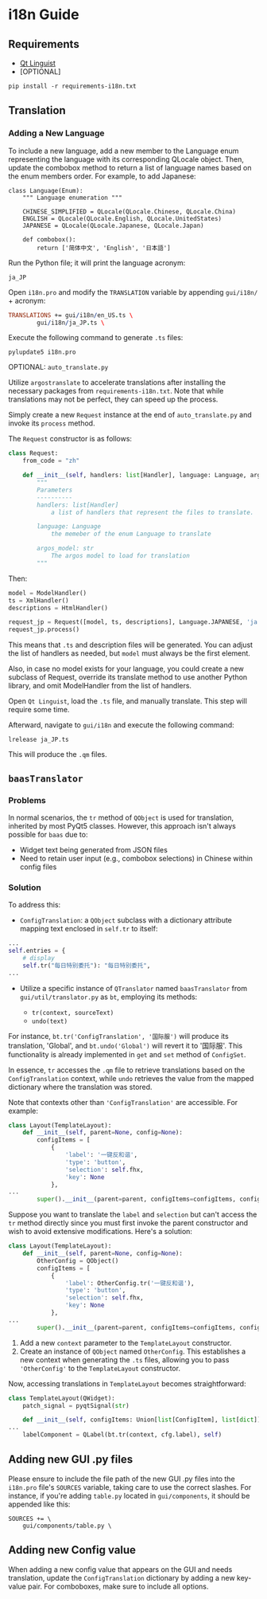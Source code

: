 # i18n Guide

## Requirements

- [Qt Linguist](https://github.com/thurask/Qt-Linguist/releases)
- [OPTIONAL]
```
pip install -r requirements-i18n.txt
```

## Translation

### Adding a New Language
To include a new language, add a new member to the Language enum representing the language with its corresponding QLocale object. Then, update the combobox method to return a list of language names based on the enum members order. For example, to add Japanese:
```
class Language(Enum):
    """ Language enumeration """

    CHINESE_SIMPLIFIED = QLocale(QLocale.Chinese, QLocale.China)
    ENGLISH = QLocale(QLocale.English, QLocale.UnitedStates)
    JAPANESE = QLocale(QLocale.Japanese, QLocale.Japan)

    def combobox():
        return ['简体中文', 'English', '日本語']
```

Run the Python file; it will print the language acronym:

```
ja_JP
```

Open `i18n.pro` and modify the `TRANSLATION` variable by appending `gui/i18n/` + acronym:

```pro
TRANSLATIONS += gui/i18n/en_US.ts \
        gui/i18n/ja_JP.ts \
```

Execute the following command to generate `.ts` files:

```
pylupdate5 i18n.pro
```

OPTIONAL: `auto_translate.py`

Utilize `argostranslate` to accelerate translations after installing the necessary packages from `requirements-i18n.txt`. Note that while translations may not be perfect, they can speed up the process.

Simply create a new `Request` instance at the end of `auto_translate.py` and invoke its `process` method.

The `Request` constructor is as follows:

```python
class Request:
    from_code = "zh"

    def __init__(self, handlers: list[Handler], language: Language, argos_model: str):
        """
        Parameters
        ----------
        handlers: list[Handler]
            a list of handlers that represent the files to translate. 

        language: Language
            the memeber of the enum Language to translate

        argos_model: str 
            The argos model to load for translation
        """
```

Then:

```python
model = ModelHandler()
ts = XmlHandler()
descriptions = HtmlHandler()

request_jp = Request([model, ts, descriptions], Language.JAPANESE, 'ja')
request_jp.process()
```

This means that `.ts` and description files will be generated. You can adjust the list of handlers as needed, but `model` must always be the first element. 

Also, in case no model exists for your language, you could create a new subclass of Request, override its translate method to use another Python library, and omit ModelHandler from the list of handlers.

Open `Qt Linguist`, load the `.ts` file, and manually translate. This step will require some time.

Afterward, navigate to `gui/i18n` and execute the following command:

```
lrelease ja_JP.ts
```

This will produce the `.qm` files.

## `baasTranslator`

### Problems
In normal scenarios, the `tr` method of `QObject` is used for translation, inherited by most PyQt5 classes. However, this approach isn't always possible for `baas` due to:

- Widget text being generated from JSON files
- Need to retain user input (e.g., combobox selections) in Chinese within config files

### Solution
To address this:

- `ConfigTranslation`: a `QObject` subclass with a dictionary attribute mapping text enclosed in `self.tr` to itself:

```python
...
self.entries = {
    # display
    self.tr("每日特别委托"): "每日特别委托",
...
```

- Utilize a specific instance of `QTranslator` named `baasTranslator` from `gui/util/translator.py` as `bt`, employing its methods:

  - `tr(context, sourceText)`
  - `undo(text)`

For instance, `bt.tr('ConfigTranslation', '国际服')` will produce its translation, 'Global', and `bt.undo('Global')` will revert it to '国际服'. This functionality is already implemented in `get` and `set` method of `ConfigSet`.

In essence, `tr` accesses the `.qm` file to retrieve translations based on the `ConfigTranslation` context, while `undo` retrieves the value from the mapped dictionary where the translation was stored.

Note that contexts other than `'ConfigTranslation'` are accessible. For example:

```python
class Layout(TemplateLayout):
    def __init__(self, parent=None, config=None):
        configItems = [
            {
                'label': '一键反和谐',
                'type': 'button',
                'selection': self.fhx,
                'key': None
            },
...
        super().__init__(parent=parent, configItems=configItems, config=config)
```

Suppose you want to translate the `label` and `selection` but can't access the `tr` method directly since you must first invoke the parent constructor and wish to avoid extensive modifications. Here's a solution:

```python
class Layout(TemplateLayout):
    def __init__(self, parent=None, config=None):
        OtherConfig = QObject()
        configItems = [
            {
                'label': OtherConfig.tr('一键反和谐'),
                'type': 'button',
                'selection': self.fhx,
                'key': None
            },
...
        super().__init__(parent=parent, configItems=configItems, config=config, context="OtherConfig")
```

1. Add a new `context` parameter to the `TemplateLayout` constructor.
2. Create an instance of `QObject` named `OtherConfig`. This establishes a new context when generating the `.ts` files, allowing you to pass `'OtherConfig'` to the `TemplateLayout` constructor.

Now, accessing translations in `TemplateLayout` becomes straightforward:

```python
class TemplateLayout(QWidget):
    patch_signal = pyqtSignal(str)

    def __init__(self, configItems: Union[list[ConfigItem], list[dict]], parent=None, config=None, context=None):
...
    labelComponent = QLabel(bt.tr(context, cfg.label), self)
```

## Adding new GUI .py files
Please ensure to include the file path of the new GUI .py files into the `i18n.pro` file's `SOURCES` variable, taking care to use the correct slashes. For instance, if you're adding `table.py` located in `gui/components`, it should be appended like this:

```
SOURCES += \
    gui/components/table.py \
```

## Adding new Config value
When adding a new config value that appears on the GUI and needs translation, update the `ConfigTranslation` dictionary by adding a new key-value pair. For comboboxes, make sure to include all options.
